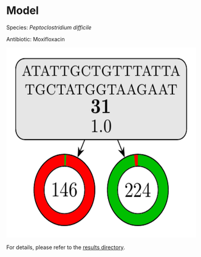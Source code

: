 
# Model

Species: *Peptoclostridium difficile*

Antibiotic: Moxifloxacin

<img src="./model.png" width=500 height=500 />

For details, please refer to the [results directory](../../../../../results/cart_b/peptoclostridium%20difficile/moxifloxacin/repeat_0/).

